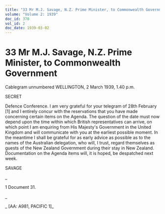 ```yaml
---
title: "33 Mr M.J. Savage, N.Z. Prime Minister, to Commonwealth Government"
volume: "Volume 2: 1939"
doc_id: 370
vol_id: 2
doc_date: 1939-03-02
---
```


# 33 Mr M.J. Savage, N.Z. Prime Minister, to Commonwealth Government

Cablegram unnumbered WELLINGTON, 2 March 1939, 1.40 p.m.

SECRET

Defence Conference. I am very grateful for your telegram of 28th February [1] and I entirely concur with the reservations that you have made concerning certain items on the Agenda. The question of the date must now depend upon the time within which British representatives can arrive, on which point I am enquiring from His Majesty's Government in the United Kingdom and will communicate with you at the earliest possible moment. In the meantime I shall be grateful for as early advice as possible as to the names of the Australian delegation, who will, I trust, regard themselves as guests of the New Zealand Government during their stay in New Zealand. Documentation on the Agenda items will, it is hoped, be despatched next week.

SAVAGE

_

1 Document 31.

_

_ [AA: A981, PACIFIC 1]_
